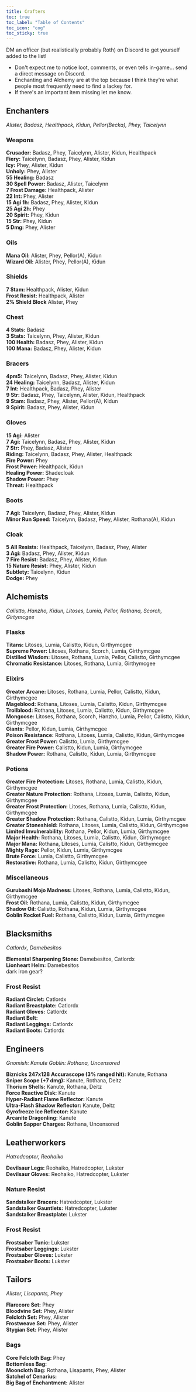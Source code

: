```yaml
---
title: Crafters
toc: true
toc_label: "Table of Contents"
toc_icon: "cog"
toc_sticky: true
---
```

DM an officer (but realistically probably Roth) on Discord to get yourself added to the list!
- Don't expect me to notice loot, comments, or even tells in-game... send a direct message on Discord.
- Enchanting and Alchemy are at the top because I think they're what people most frequently need to find a lackey for.
- If there's an important item missing let me know.

## Enchanters
_Alister, Badasz, Healthpack, Kidun, Pellor(Becka), Phey, Taicelynn_

### Weapons
**Crusader:** Badasz, Phey, Taicelynn, Alister, Kidun, Healthpack <br />
**Fiery:** Taicelynn, Badasz, Phey, Alister, Kidun <br />
**Icy:** Phey, Alister, Kidun <br />
**Unholy:** Phey, Alister <br />
**55 Healing:** Badasz <br />
**30 Spell Power:** Badasz, Alister, Taicelynn <br />
**7 Frost Damage:** Healthpack, Alister <br />
**22 Int:** Phey, Alister <br />
**15 Agi 1h:** Badasz, Phey, Alister, Kidun <br />
**25 Agi 2h:** Phey <br />
**20 Spirit:** Phey, Kidun <br />
**15 Str:** Phey, Kidun <br />
**5 Dmg:** Phey, Alister 

### Oils
**Mana Oil:** Alister, Phey, Pellor(A), Kidun <br />
**Wizard Oil:** Alister, Phey, Pellor(A), Kidun

### Shields
**7 Stam:** Healthpack, Alister, Kidun <br />
**Frost Resist:** Healthpack, Alister <br />
**2% Shield Block** Alister, Phey

### Chest
**4 Stats:** Badasz <br />
**3 Stats:** Taicelynn, Phey, Alister, Kidun <br />
**100 Health:** Badasz, Phey, Alister, Kidun <br />
**100 Mana:** Badasz, Phey, Alister, Kidun

### Bracers
**4pm5:** Taicelynn, Badasz, Phey, Alister, Kidun <br />
**24 Healing:** Taicelynn, Badasz, Alister, Kidun <br />
**7 Int:** Healthpack, Badasz, Phey, Alister <br />
**9 Str:** Badasz, Phey, Taicelynn, Alister, Kidun, Healthpack <br />
**9 Stam:** Badasz, Phey, Alister, Pellor(A), Kidun <br />
**9 Spirit:** Badasz, Phey, Alister, Kidun

### Gloves
**15 Agi:** Alister <br />
**7 Agi:** Taicelynn, Badasz, Phey, Alister, Kidun <br />
**7 Str:** Phey, Badasz, Alister <br />
**Riding:** Taicelynn, Badasz, Phey, Alister, Healthpack <br />
**Fire Power:** Phey <br />
**Frost Power:** Healthpack, Kidun <br />
**Healing Power:** Shadecloak <br />
**Shadow Power:** Phey <br />
**Threat:** Healthpack

### Boots
**7 Agi:** Taicelynn, Badasz, Phey, Alister, Kidun <br />
**Minor Run Speed:** Taicelynn, Badasz, Phey, Alister, Rothana(A), Kidun

### Cloak
**5 All Resists:** Healthpack, Taicelynn, Badasz, Phey, Alister <br />
**3 Agi:** Badasz, Phey, Alister, Kidun <br />
**7 Fire Resist:** Badasz, Phey, Alister, Kidun <br />
**15 Nature Resist:** Phey, Alister, Kidun <br />
**Subtlety:** Taicelynn, Kidun <br />
**Dodge:** Phey

## Alchemists
_Calistto, Hanzho, Kidun, Litoses, Lumia, Pellor, Rothana, Scorch, Girtymcgee_

### Flasks
**Titans:** Litoses, Lumia, Calistto, Kidun, Girthymcgee <br />
**Supreme Power:** Litoses, Rothana, Scorch, Lumia, Girthymcgee <br />
**Distilled Wisdom:** Litoses, Rothana, Lumia, Pellor, Calistto, Girthymcgee <br />
**Chromatic Resistance:** Litoses, Rothana, Lumia, Girthymcgee

### Elixirs
**Greater Arcane:** Litoses, Rothana, Lumia, Pellor, Calistto, Kidun, Girthymcgee <br />
**Mageblood:** Rothana, Litoses, Lumia, Calistto, Kidun, Girthymcgee <br />
**Trollblood:** Rothana, Litoses, Lumia, Calistto, Kidun, Girthymcgee <br />
**Mongoose:** Litoses, Rothana, Scorch, Hanzho, Lumia, Pellor, Calistto, Kidun, Girthymcgee <br />
**Giants:** Pellor, Kidun, Lumia, Girthymcgee <br />
**Poison Resistance:** Rothana, Litoses, Lumia, Calistto, Kidun, Girthymcgee <br />
**Greater Frost Power:** Calistto, Lumia, Girthymcgee <br />
**Greater Fire Power:** Calistto, Kidun, Lumia, Girthymcgee <br />
**Shadow Power:** Rothana, Calistto, Kidun, Lumia, Girthymcgee 

### Potions
**Greater Fire Protection:** Litoses, Rothana, Lumia, Calistto, Kidun, Girthymcgee <br />
**Greater Nature Protection:** Rothana, Litoses, Lumia, Calistto, Kidun, Girthymcgee <br />
**Greater Frost Protection:** Litoses, Rothana, Lumia, Calistto, Kidun, Girthymcgee <br />
**Greater Shadow Protection:** Rothana, Calistto, Kidun, Lumia, Girthymcgee <br />
**Greater Stoneshield:** Rothana, Litoses, Lumia, Calistto, Kidun, Girthymcgee <br />
**Limited Invulnerability:** Rothana, Pellor, Kidun, Lumia, Girthymcgee <br />
**Major Health:** Rothana, Litoses, Lumia, Calistto, Kidun, Girthymcgee <br />
**Major Mana:** Rothana, Litoses, Lumia, Calistto, Kidun, Girthymcgee <br />
**Mighty Rage:** Pellor, Kidun, Lumia, Girthymcgee <br />
**Brute Force:** Lumia, Calistto, Girthymcgee <br />
**Restorative:** Rothana, Lumia, Calistto, Kidun, Girthymcgee

### Miscellaneous
**Gurubashi Mojo Madness:** Litoses, Rothana, Lumia, Calistto, Kidun, Girthymcgee <br />
**Frost Oil:** Rothana, Lumia, Calistto, Kidun, Girthymcgee <br />
**Shadow Oil:** Calistto, Rothana, Kidun, Lumia, Girthymcgee <br />
**Goblin Rocket Fuel:** Rothana, Calistto, Kidun, Lumia, Girthymcgee

## Blacksmiths
_Catlordx, Damebesitos_

**Elemental Sharpening Stone:** Damebesitos, Catlordx <br />
**Lionheart Helm:** Damebesitos <br />
dark iron gear?

### Frost Resist
**Radiant Circlet:** Catlordx <br />
**Radiant Breastplate:** Catlordx <br />
**Radiant Gloves:** Catlordx <br />
**Radiant Belt:** <br />
**Radiant Leggings:** Catlordx <br />
**Radiant Boots:**  Catlordx


## Engineers
_Gnomish: Kanute
Goblin: Rothana, Uncensored_

**Biznicks 247x128 Accurascope (3% ranged hit):** Kanute, Rothana <br />
**Sniper Scope (+7 dmg):** Kanute, Rothana, Deitz <br />
**Thorium Shells:** Kanute, Rothana, Deitz <br />
**Force Reactive Disk:** Kanute <br />
**Hyper-Radiant Flame Reflector:** Kanute <br />
**Ultra-Flash Shadow Reflector:** Kanute, Deitz <br />
**Gyrofreeze Ice Reflector:** Kanute <br />
**Arcanite Dragonling:** Kanute <br />
**Goblin Sapper Charges:** Rothana, Uncensored 

## Leatherworkers
_Hatredcopter, Reohaiko_

**Devilsaur Legs:** Reohaiko, Hatredcopter, Lukster <br />
**Devilsaur Gloves:** Reohaiko, Hatredcopter, Lukster <br />

### Nature Resist
**Sandstalker Bracers:** Hatredcopter, Lukster <br />
**Sandstalker Gauntlets:** Hatredcopter, Lukster <br />
**Sandstalker Breastplate:** Lukster

### Frost Resist
**Frostsaber Tunic:** Lukster <br />
**Frostsaber Leggings:** Lukster <br />
**Frostsaber Gloves:** Lukster <br />
**Frostsaber Boots:** Lukster <br />

## Tailors
_Alister, Lisapants, Phey_

**Flarecore Set:** Phey <br />
**Bloodvine Set:** Phey, Alister <br />
**Felcloth Set:** Phey, Alister <br />
**Frostweave Set:** Phey, Alister <br />
**Stygian Set:** Phey, Alister

### Bags
**Core Felcloth Bag:** Phey <br />
**Bottomless Bag:**  <br />
**Mooncloth Bag:** Rothana, Lisapants, Phey, Alister <br />
**Satchel of Cenarius:**  <br />
**Big Bag of Enchantment:** Alister
